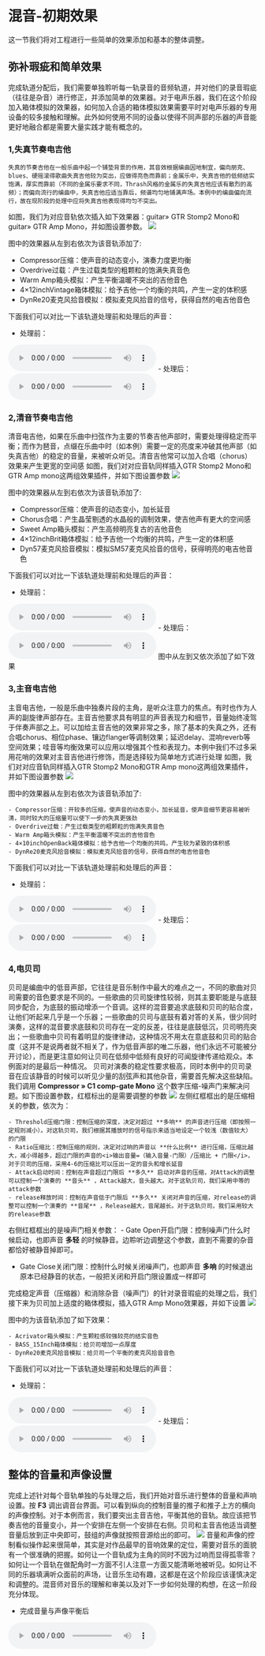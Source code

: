 # 混音-初期效果
这一节我们将对工程进行一些简单的效果添加和基本的整体调整。
## 弥补瑕疵和简单效果
完成轨道分配后，我们需要单独聆听每一轨录音的音频轨道，并对他们的录音瑕疵（往往是杂音）进行修正，并添加简单的效果器。对于电声乐器，我们在这个阶段加入箱体模拟的效果器，如何加入合适的箱体模拟效果需要平时对电声乐器的专用设备的较多接触和理解。此外如何使用不同的设备以使得不同声部的乐器的声音能更好地融合都是需要大量实践才能有概念的。
### **1,失真节奏电吉他**

    失真的节奏吉他在一般乐曲中起一个铺垫背景的作用，其音效根据编曲因地制宜，偏向朋克、blues、硬摇滚得歌曲失真吉他较为突出，应做得亮色而靠前；金属乐中，失真吉他的低频结实饱满，厚实而靠前（不同的金属乐要求不同，Thrash风格的金属乐的失真吉他应该有散烈的高频）；而偏向流行的编曲中，失真吉他应适当靠后，频谱均匀地铺满声场。本例中的编曲偏向流行，故在现阶段的处理中应将失真吉他表现得均匀不突出。
如图，我们为对应音轨依次插入如下效果器：guitar&raquo; GTR Stomp2 Mono和guitar&raquo; GTR Amp Mono，并如图设置参数。
<img class="col-sm-12" src="img/tutor2/30.jpg">

图中的效果器从左到右依次为该音轨添加了:

- Compressor压缩：使声音的动态变小，演奏力度更均衡
- Overdrive过载：产生过载类型的粗颗粒的饱满失真音色
- Warm Amp箱头模拟：产生平衡温暖不突出的吉他音色
- 4×12inchVintage箱体模拟：给予吉他一个均衡的共鸣，产生一定的体积感
- DynRe20麦克风拾音模拟：模拟麦克风拾音的信号，获得自然的电吉他音色

下面我们可以对比一下该轨道处理前和处理后的声音：
- 处理前：
<audio controls>
  <source src="audio/RGtr1-raw.mp3" type="audio/mpeg">
  您的浏览器不支持 audio 元素。
</audio>
- 处理后：
<audio controls>
  <source src="audio/RGtr1-easyFX.mp3" type="audio/mpeg">
  您的浏览器不支持 audio 元素。
</audio>

### **2,清音节奏电吉他**
清音电吉他，如果在乐曲中扫弦作为主要的节奏吉他声部时，需要处理得稳定而平衡；而作为琶音，点缀在乐曲中时（如本例）需要一定的亮度来冲破其他声部（如失真吉他）的稳定的音量，来被听众听见。清音吉他常可以加入合唱（chorus）效果来产生更宽的空间感
如图，我们对对应音轨同样插入GTR Stomp2 Mono和GTR Amp mono这两组效果插件，并如下图设置参数
<img class="col-sm-12" src="img/tutor2/35.jpg">

图中的效果器从左到右依次为该音轨添加了:

- Compressor压缩：使声音的动态变小，加长延音
- Chorus合唱：产生晶莹剔透的水晶般的调制效果，使吉他声有更大的空间感
- Sweet Amp箱头模拟：产生高频明亮复古的吉他音色
- 4×12inchBrit箱体模拟：给予吉他一个均衡的共鸣，产生一定的体积感
- Dyn57麦克风拾音模拟：模拟SM57麦克风拾音的信号，获得明亮的电吉他音色

下面我们可以对比一下该轨道处理前和处理后的声音：
- 处理前：
<audio controls>
  <source src="audio/RGtr2-raw.mp3" type="audio/mpeg">
  您的浏览器不支持 audio 元素。
</audio>
- 处理后：
<audio controls>
  <source src="audio/RGtr2-easyFX.mp3" type="audio/mpeg">
  您的浏览器不支持 audio 元素。
</audio>
图中从左到又依次添加了如下效果

### **3,主音电吉他**
主音电吉他，一般是乐曲中独奏片段的主角，是听众注意力的焦点。有时也作为人声的副旋律声部存在。主音吉他要求具有明显的声音表现力和细节，音量始终凌驾于伴奏声部之上。可以加给主音吉他的效果非常之多，除了基本的失真之外，还有合唱chorus、相位phase、镶边flanger等调制效果；延迟delay、混响reverb等空间效果；哇音等均衡效果可以应用以增强其个性和表现力。本例中我们不过多采用花哨的效果对主音吉他进行修饰，而是选择较为简单地方式进行处理
如图，我们对对应音轨同样插入GTR Stomp2 Mono和GTR Amp mono这两组效果插件，并如下图设置参数
<img class="col-sm-12" src="img/tutor2/36.jpg">

图中的效果器从左到右依次为该音轨添加了:

    - Compressor压缩：开较多的压缩，使声音的动态变小，加长延音，使声音细节更容易被听清，同时较大的压缩量可以使下一步的失真更强劲
    - Overdrive过载：产生过载类型的粗颗粒的饱满失真音色
    - Warm Amp箱头模拟：产生平衡温暖不突出的吉他音色
    - 4×10inchOpenBack箱体模拟：给予吉他一个均衡的共鸣，产生较为紧致的体积感
    - DynRe20麦克风拾音模拟：模拟麦克风拾音的信号，获得自然的电吉他音色

下面我们可以对比一下该轨道处理前和处理后的声音：
- 处理前：
<audio controls>
  <source src="audio/solo-raw.mp3" type="audio/mpeg">
  您的浏览器不支持 audio 元素。
</audio>
- 处理后：
<audio controls>
  <source src="audio/solo-easyFX.mp3" type="audio/mpeg">
  您的浏览器不支持 audio 元素。
</audio>

### **4,电贝司**
贝司是编曲中的低音声部，它往往是音乐制作中最大的难点之一，不同的歌曲对贝司需要的音色要求是不同的。一些歌曲的贝司旋律性较弱，则其主要职能是与底鼓同步配合，为底鼓的振动增添一个音调。这样的混音要追求底鼓和贝司的贴合度，让他们听起来几乎是一个乐器；一些歌曲的贝司与底鼓有着对答的关系，很少同时演奏，这样的混音要求底鼓和贝司存在一定的反差，往往是底鼓低沉，贝司明亮突出；一些歌曲中贝司有着明显的旋律律动，这种情况不用太在意底鼓和贝司的贴合度（这并不是说两者就不相关了，作为低音声部的唯二乐器，他们永远不可能被分开讨论），而是更注意如何让贝司在低频中低频有良好的可闻旋律传递给观众。本例面对的是最后一种情况。
贝司对演奏的稳定性要求极高，同时本例中的贝司录音在应该静音的时候可以听见少量的刮弦声和其他杂音，需要首先解决这些缺陷。我们调用 **Compressor &raquo; C1 comp-gate Mono** 这个数字压缩-噪声门来解决问题。如下图设置参数，红框标出的是需要调整的参数
<img src="img/tutor2/31.jpg">
左侧红框框出的是压缩相关的参数，依次为：

    - Threshold压缩门限：控制压缩的深度，决定对超过 **多响** 的声音进行压缩（即按照一定规则减小）。对这轨贝司，我们根据其播放时的信号指示来适当地设定一个较浅（数值较大）的门限
    - Ratio压缩比：控制压缩的规则，决定对过响的声音以 **什么比例** 进行压缩，压缩比越大，减小得越多，超过门限的声音的<i>输出音量=（输入音量-门限）/压缩比 + 门限</i>，对于贝司的压缩，采用4-6的压缩比可以压出一定的音头和增长延音
    - Attack启动时间：控制在声音超过门限后 **多久** 启动对声音的压缩，对Attack的调整可以控制一个演奏的 **音头** ，Attack越大，音头越大。对于这轨贝司，我们采用中等的attack参数
    - release释放时间：控制在声音低于门限后 **多久** 关闭对声音的压缩，对release的调整可以控制一个演奏的 **音尾** ，Release越大，音尾越长。对于这轨贝司，我们采用较大的release参数

右侧红框框出的是噪声门相关参数：
    - Gate Open开启门限：控制噪声门什么时候启动，也即声音 **多轻** 的时候静音。边聆听边调整这个参数，直到不需要的杂音都恰好被静音掉即可。
- Gate Close关闭门限：控制什么时候关闭噪声门，也即声音 **多响** 的时候退出原本已经静音的状态，一般把关闭和开启门限设置成一样即可


完成稳定声音（压缩器）和消除杂音（噪声门）的针对录音瑕疵的处理之后，我们接下来为贝司加上适度的箱体模拟，插入GTR Amp Mono效果器，并如下设置
<img src="img/tutor2/32.jpg">

图中的为该音轨添加了如下效果：

    - Acrivator箱头模拟：产生颗粒感较强较亮的结实音色
    - BASS_15Inch箱体模拟：给贝司增加一点厚度
    - DynRe20麦克风拾音模拟：给贝司一个平衡的麦克风拾音音色

下面我们可以对比一下该轨道处理前和处理后的声音：
- 处理前：
<audio controls>
  <source src="audio/Bass-raw.mp3" type="audio/mpeg">
  您的浏览器不支持 audio 元素。
</audio>
- 处理后：
<audio controls>
  <source src="audio/Bass-easyFX.mp3" type="audio/mpeg">
  您的浏览器不支持 audio 元素。
</audio>

## 整体的音量和声像设置
完成上述针对每个音轨单独的与处理之后，我们开始对音乐进行整体的音量和声响设置。按 **F3** 调出调音台界面。可以看到纵向的控制音量的推子和推子上方的横向的声像控制。对于本例而言，我们要突出主音吉他，平衡其他的音轨。故应该把节奏吉他的音量变小，并一个安排在左侧一个安排在右侧。贝司和主音吉他适当调整音量后放到正中央即可，鼓组的声像就按照音源给出的即可。
<img class="col-sm-12" src="img/tutor2/33.jpg">
音量和声像的控制看似操作起来很简单，其实是对作品最早的音响效果的定位，需要对音乐的面貌有一个很准确的把握。如何让一个音轨成为主角的同时不因为过响而显得孤零零？如何让一个音轨在做配角时一方面不引人注意一方面又能清晰地被听见。如何让不同的乐器填满听众面前的声场，让音乐生动有趣，这都是在这个阶段应该谨慎决定和调整的。混音师对音乐的理解和审美以及对下一步如何处理的构想，在这一阶段充分体现。
- 完成音量与声像平衡后
<audio controls>
  <source src="audio/easyEffects.mp3" type="audio/mpeg">
  您的浏览器不支持 audio 元素。
</audio>
